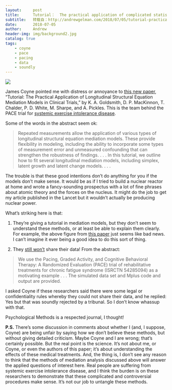 ```yaml
---
layout:     post
title:      Tutorial：  The practical application of complicated statistical methods to fill up the scientific literature with confusing and irrelevant analyses
subtitle:   转载自：http://andrewgelman.com/2018/07/05/tutorial-practical-application-complicated-statistical-methods-fill-scientific-literature-confusing-irrelevant-analyses/
date:       2018-07-05
author:     Andrew
header-img: img/background2.jpg
catalog: true
tags:
    - coyne
    - pace
    - pacing
    - data
    - soundly
---
```




![](http://andrewgelman.com/wp-content/uploads/2017/12/Screen-Shot-2017-12-30-at-4.45.40-PM-1024x869.png)


James Coyne pointed me with distress or annoyance to [this new paper](https://www.ncbi.nlm.nih.gov/pubmed/29283590), “Tutorial: The Practical Application of Longitudinal Structural Equation Mediation Models in Clinical Trials,” by K. A. Goldsmith, D. P. MacKinnon, T. Chalder, P. D. White, M. Sharpe, and A. Pickles. This is the team behind the PACE trial for [systemic exercise intolerance disease](http://andrewgelman.com/2017/07/10/can-read-two-versions-review-essay-systemic-exertion-intolerance-disease-chronic-fatigue-syndrome).

Some of the words in the abstract seem ok:

> Repeated measurements allow the application of various types of longitudinal structural equation mediation models. These provide flexibility in modeling, including the ability to incorporate some types of measurement error and unmeasured confounding that can strengthen the robustness of findings. . . . In this tutorial, we outline how to fit several longitudinal mediation models, including simplex, latent growth and latent change models. . . .

The trouble is that these good intentions don’t do anything for you if the models don’t make sense. It would be as if I tried to build a nuclear reactor at home and wrote a fancy-sounding prospectus with a lot of fine phrases about atomic theory and the forces on the nucleus. It might do the job to get my article published in the Lancet but it wouldn’t actually be producing nuclear power.

What’s striking here is that:

1. They’re giving a tutorial in mediation models, but they don’t seem to understand these methods, or at least be able to explain them clearly. For example, the above figure from [this paper](http://www.thelancet.com/pdfs/journals/lanpsy/PIIS2215-0366(14)00069-8.pdf) just seems like bad news. I can’t imagine it ever being a good idea to do this sort of thing.

2. They [still won’t](http://andrewgelman.com/2017/03/19/whassup-pace-investigators-youre-still-hiding-data-cmon-dudes-loosen-getting-chronic-fatigue-waiting-already) share their data! From the abstract:

> We use the Pacing, Graded Activity, and Cognitive Behavioral Therapy: A Randomized Evaluation (PACE) trial of rehabilitative treatments for chronic fatigue syndrome (ISRCTN 54285094) as a motivating example . . . The simulated data set and Mplus code and output are provided.

I asked Coyne if these researchers said there were some legal or confidentiality rules whereby they could not share their data, and he replied: Yes but that was soundly rejected by a tribunal. So I don’t know whassup with that.

Psychological Methods is a respected journal, I thought!

**P.S.** There’s some discussion in comments about whether I (and, I suppose, Coyne) are being unfair by saying how we don’t believe these methods, but without giving detailed criticism. Maybe Coyne and I are wrong; that’s certainly possible. But the real point is the science. It’s not about me, or Coyne, or even the authors of this paper; it’s about understanding the effects of these medical treatments. And, the thing is, I don’t see any reason to think that the methods of mediation analysis discussed above will answer the applied questions of interest here. Real people are suffering from systemic exercise intolerance disease, and I think the burden is on these researchers to demonstrate that these complicated and controversial procedures make sense. It’s not our job to untangle these methods.


